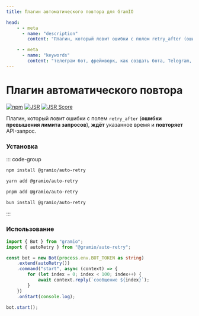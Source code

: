 ```yaml
---
title: Плагин автоматического повтора для GramIO

head:
    - - meta
      - name: "description"
        content: "Плагин, который ловит ошибки с полем retry_after (ошибки превышения лимита запросов), ждёт указанное время и повторяет API-запрос."

    - - meta
      - name: "keywords"
        content: "телеграм бот, фреймворк, как создать бота, Telegram, Telegram Bot API, GramIO, TypeScript, JavaScript, Node.JS, Nodejs, Deno, Bun, плагин авто-повтора, обработка ошибок 429, лимиты API телеграм, превышение лимита запросов, retry_after, flood wait, automatical retry, отправка массовых сообщений, rate limit, автоматическая повторная отправка, обработка флуда"
---
```


# Плагин автоматического повтора

<div class="badges">

[![npm](https://img.shields.io/npm/v/@gramio/auto-retry?logo=npm&style=flat&labelColor=000&color=3b82f6)](https://www.npmjs.org/package/@gramio/auto-retry)
[![JSR](https://jsr.io/badges/@gramio/auto-retry)](https://jsr.io/@gramio/auto-retry)
[![JSR Score](https://jsr.io/badges/@gramio/auto-retry/score)](https://jsr.io/@gramio/auto-retry)

</div>

Плагин, который ловит ошибки с полем `retry_after` (**ошибки превышения лимита запросов**), **ждёт** указанное время и **повторяет** API-запрос.

### Установка

::: code-group

```bash [npm]
npm install @gramio/auto-retry
```

```bash [yarn]
yarn add @gramio/auto-retry
```

```bash [pnpm]
pnpm add @gramio/auto-retry
```

```bash [bun]
bun install @gramio/auto-retry
```

:::

### Использование

```ts
import { Bot } from "gramio";
import { autoRetry } from "@gramio/auto-retry";

const bot = new Bot(process.env.BOT_TOKEN as string)
    .extend(autoRetry())
    .command("start", async (context) => {
        for (let index = 0; index < 100; index++) {
            await context.reply(`сообщение ${index}`);
        }
    })
    .onStart(console.log);

bot.start();
``` 